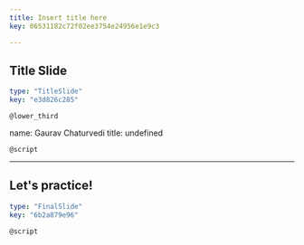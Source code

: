 ```yaml
---
title: Insert title here
key: 06531182c72f02ee3754e24956e1e9c3

---
```

## Title Slide

```yaml
type: "TitleSlide"
key: "e3d826c285"
```

`@lower_third`

name: Gaurav Chaturvedi
title: undefined


`@script`



---
## Let's practice!

```yaml
type: "FinalSlide"
key: "6b2a879e96"
```

`@script`


